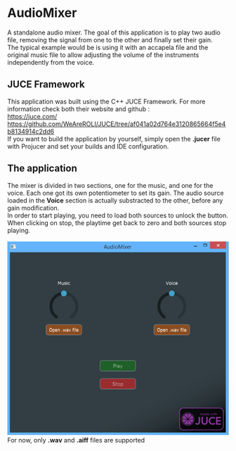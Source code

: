 # AudioMixer
A standalone audio mixer. The goal of this application is to play two audio file, removing the signal from one to the other and finally set their gain. <br>
The typical example would be is using it with an accapela file and the original music file to allow adjusting the volume of the instruments independently from the voice.

## JUCE Framework
This application was built using the C++ JUCE Framework. For more information check both their website and github :<br>
https://juce.com/<br>
https://github.com/WeAreROLI/JUCE/tree/af041a02d764e3120865664f5e4b8134914c2dd6<br>
If you want to build the application by yourself, simply open the __.jucer__ file with Projucer and set your builds and IDE configuration.

## The application
The mixer is divided in two sections, one for the music, and one for the voice. Each one got its own potentiometer to set its gain.
The audio source loaded in the __Voice__ section is actually substracted to the other, before any gain modification.
<br>
In order to start playing, you need to load both sources to unlock the button. When clicking on stop, the playtime get back to zero and both sources stop playing.<br><br>
![AudioMixer UI](UIExample.png)
<br>
For now, only __.wav__ and __.aiff__ files are supported



